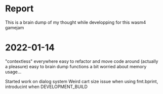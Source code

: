 # Report
This is a brain dump of my thought while developping for this wasm4 gamejam

# 2022-01-14
"contextless" everywhere
easy to refactor and move code around (actually a pleasure)
easy to brain dump functions
a bit worried about memory usage...

Started work on dialog system
Weird cart size issue when using fmt.bprint, introducint when DEVELOPMENT_BUILD